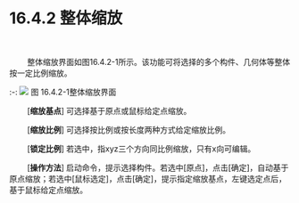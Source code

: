  # 16.4.2 整体缩放
<br/>

&emsp;&emsp; 整体缩放界面如图16.4.2\-1所示。该功能可将选择的多个构件、几何体等整体按一定比例缩放。

:-: ![](images/16.4.2.1.png)
图 16.4.2\-1整体缩放界面

&emsp;&emsp; \[**缩放基点**\] 可选择基于原点或鼠标给定点缩放。

&emsp;&emsp; \[**缩放比例**\] 可选择按比例或按长度两种方式给定缩放比例。

&emsp;&emsp; \[**锁定比例**\] 若选中，指xyz三个方向同比例缩放，只有x向可编辑。

&emsp;&emsp; \[**操作方法**\] 启动命令，提示选择构件。若选中\[原点\]，点击\[确定\]，自动基于原点缩放；若选中\[鼠标选定\]，点击\[确定\]，提示指定缩放基点，左键选定点后，基于鼠标给定点缩放。